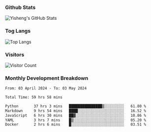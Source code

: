 ### Github Stats
![Yisheng's GitHub Stats](https://github-readme-stats-9qabuvhk1-gongyisheng.vercel.app/api?username=gongyisheng&count_private=true&show_icons=true)
### Tog Langs
![Top Langs](https://github-readme-stats-9qabuvhk1-gongyisheng.vercel.app/api/top-langs/?username=gongyisheng&layout=compact)
### Visitors
![Visitor Count](https://profile-counter.glitch.me/gongyisheng/count.svg)
### Monthly Development Breakdown
<!--START_SECTION:waka-->

```txt
From: 03 April 2024 - To: 03 May 2024

Total Time: 59 hrs 58 mins

Python       37 hrs 3 mins   ███████████████▒░░░░░░░░░   61.80 %
Markdown     9 hrs 54 mins   ████░░░░░░░░░░░░░░░░░░░░░   16.52 %
JavaScript   6 hrs 30 mins   ██▓░░░░░░░░░░░░░░░░░░░░░░   10.86 %
YAML         3 hrs 7 mins    █▒░░░░░░░░░░░░░░░░░░░░░░░   05.20 %
Docker       2 hrs 6 mins    █░░░░░░░░░░░░░░░░░░░░░░░░   03.51 %
```

<!--END_SECTION:waka-->
